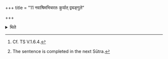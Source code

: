 +++
title = "11 नवाश्रिमभिचरतः कुर्यात् द्व्यङ्गुले"

+++

<details><summary>थिते</summary>

11. One should make (fire-pan) having nine sides for the sacrificer practising black magic.[^1] At the length of two fingers below the hole,[^2]   

[^1]: Cf. TS V.1.6.4.  

[^2]: The sentence is completed in the next Sūtra.  

</details>

